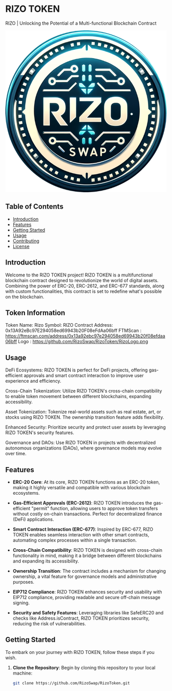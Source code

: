 # RIZO TOKEN

RIZO | Unlocking the Potential of a Multi-functional Blockchain Contract

![RIZO TOKEN](RizoLogo.png)

## Table of Contents

- [Introduction](#introduction)
- [Features](#features)
- [Getting Started](#getting-started)
- [Usage](#usage)
- [Contributing](#contributing)
- [License](#license)

## Introduction

Welcome to the RIZO TOKEN project! RIZO TOKEN is a multifunctional blockchain contract designed to revolutionize the world of digital assets. Combining the power of ERC-20, ERC-2612, and ERC-677 standards, along with custom functionalities, this contract is set to redefine what's possible on the blockchain.

## Token Information

Token Name: Rizo
Symbol: RIZO
Contract Address: 0x13A92eBc97E294058ed69943b20F08eFdAa06bff
FTMScan : https://ftmscan.com/address/0x13a92ebc97e294058ed69943b20f08efdaa06bff
Logo : https://github.com/RizoSwap/RizoToken/RizoLogo.png

## Usage
DeFi Ecosystems: RIZO TOKEN is perfect for DeFi projects, offering gas-efficient approvals and smart contract interaction to improve user experience and efficiency.

Cross-Chain Tokenization: Utilize RIZO TOKEN's cross-chain compatibility to enable token movement between different blockchains, expanding accessibility.

Asset Tokenization: Tokenize real-world assets such as real estate, art, or stocks using RIZO TOKEN. The ownership transition feature adds flexibility.

Enhanced Security: Prioritize security and protect user assets by leveraging RIZO TOKEN's security features.

Governance and DAOs: Use RIZO TOKEN in projects with decentralized autonomous organizations (DAOs), where governance models may evolve over time.

## Features

- **ERC-20 Core**: At its core, RIZO TOKEN functions as an ERC-20 token, making it highly versatile and compatible with various blockchain ecosystems.

- **Gas-Efficient Approvals (ERC-2612)**: RIZO TOKEN introduces the gas-efficient "permit" function, allowing users to approve token transfers without costly on-chain transactions. Perfect for decentralized finance (DeFi) applications.

- **Smart Contract Interaction (ERC-677)**: Inspired by ERC-677, RIZO TOKEN enables seamless interaction with other smart contracts, automating complex processes within a single transaction.

- **Cross-Chain Compatibility**: RIZO TOKEN is designed with cross-chain functionality in mind, making it a bridge between different blockchains and expanding its accessibility.

- **Ownership Transition**: The contract includes a mechanism for changing ownership, a vital feature for governance models and administrative purposes.

- **EIP712 Compliance**: RIZO TOKEN enhances security and usability with EIP712 compliance, providing readable and secure off-chain message signing.

- **Security and Safety Features**: Leveraging libraries like SafeERC20 and checks like Address.isContract, RIZO TOKEN prioritizes security, reducing the risk of vulnerabilities.

## Getting Started

To embark on your journey with RIZO TOKEN, follow these steps if you wish.

1. **Clone the Repository**: Begin by cloning this repository to your local machine:

   ```bash
   git clone https://github.com/RizoSwap/RizoToken.git
